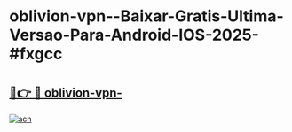 # oblivion-vpn--Baixar-Gratis-Ultima-Versao-Para-Android-IOS-2025-#fxgcc

# <h2><a href="https://ainizakaria.my?title=oblivion-vpn-&ref=24M">🔗👉 🔴 oblivion-vpn-</a></h2>

[![acn](https://github.com/user-attachments/assets/0f9c940e-d8b0-45ae-aac7-cd30a18b3e1c)](https://ainizakaria.my?title=oblivion-vpn-&ref=24M)

